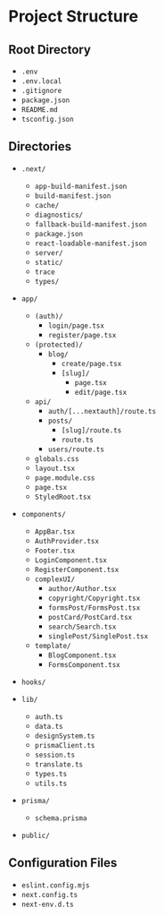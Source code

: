 # Project Structure

## Root Directory
- `.env`
- `.env.local`
- `.gitignore`
- `package.json`
- `README.md`
- `tsconfig.json`

## Directories
- `.next/`
  - `app-build-manifest.json`
  - `build-manifest.json`
  - `cache/`
  - `diagnostics/`
  - `fallback-build-manifest.json`
  - `package.json`
  - `react-loadable-manifest.json`
  - `server/`
  - `static/`
  - `trace`
  - `types/`

- `app/`
  - `(auth)/`
    - `login/page.tsx`
    - `register/page.tsx`
  - `(protected)/`
    - `blog/`
      - `create/page.tsx`
      - `[slug]/`
        - `page.tsx`
        - `edit/page.tsx`
  - `api/`
    - `auth/[...nextauth]/route.ts`
    - `posts/`
      - `[slug]/route.ts`
      - `route.ts`
    - `users/route.ts`
  - `globals.css`
  - `layout.tsx`
  - `page.module.css`
  - `page.tsx`
  - `StyledRoot.tsx`

- `components/`
  - `AppBar.tsx`
  - `AuthProvider.tsx`
  - `Footer.tsx`
  - `LoginComponent.tsx`
  - `RegisterComponent.tsx`
  - `complexUI/`
    - `author/Author.tsx`
    - `copyright/Copyright.tsx`
    - `formsPost/FormsPost.tsx`
    - `postCard/PostCard.tsx`
    - `search/Search.tsx`
    - `singlePost/SinglePost.tsx`
  - `template/`
    - `BlogComponent.tsx`
    - `FormsComponent.tsx`

- `hooks/`

- `lib/`
  - `auth.ts`
  - `data.ts`
  - `designSystem.ts`
  - `prismaClient.ts`
  - `session.ts`
  - `translate.ts`
  - `types.ts`
  - `utils.ts`

- `prisma/`
  - `schema.prisma`

- `public/`

## Configuration Files
- `eslint.config.mjs`
- `next.config.ts`
- `next-env.d.ts`